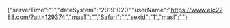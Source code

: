 {"serverTime":"1","dateSystem":"20191020","userName":"https://www.elc2288.com/?att=129374","masT":"","Safari":"","sexid":"1","masl":""}
